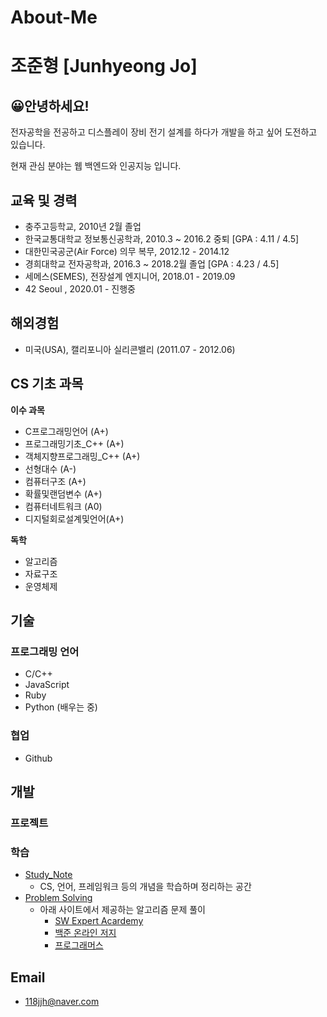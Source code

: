 # About-Me
# 조준형 [Junhyeong Jo]
## 😀안녕하세요!
전자공학을 전공하고 디스플레이 장비 전기 설계를 하다가 개발을 하고 싶어 도전하고 있습니다.

현재 관심 분야는 웹 백엔드와 인공지능 입니다.
## 교육 및 경력
- 충주고등학교, 2010년 2월 졸업
- 한국교통대학교 정보통신공학과, 2010.3 ~ 2016.2 중퇴 [GPA : 4.11 / 4.5]
- 대한민국공군(Air Force) 의무 복무, 2012.12 - 2014.12
- 경희대학교 전자공학과, 2016.3 ~ 2018.2월 졸업 [GPA : 4.23 / 4.5]
- 세메스(SEMES), 전장설계 엔지니어, 2018.01 - 2019.09
- 42 Seoul , 2020.01 - 진행중


## 해외경험
 - 미국(USA), 캘리포니아 실리콘밸리 (2011.07 - 2012.06)

## CS 기초 과목
**이수 과목**
- C프로그래밍언어 (A+)
- 프로그래밍기초_C++ (A+)
- 객체지향프로그래밍_C++ (A+)
- 선형대수 (A-)
- 컴퓨터구조 (A+)
- 확률및랜덤변수 (A+)
- 컴퓨터네트워크 (A0)
- 디지털회로설계및언어(A+)

**독학**
- 알고리즘
- 자료구조
- 운영체제

## 기술
### 프로그래밍 언어
- C/C++
- JavaScript
- Ruby
- Python (배우는 중)

### 협업
 - Github
## 개발
### 프로젝트

### 학습
- [Study_Note](https://github.com/batboy118/Study_Note)
  - CS, 언어, 프레임워크 등의 개념을 학습하며 정리하는 공간
- [Problem Solving](https://github.com/skyil7/Problem-Solving)
  - 아래 사이트에서 제공하는 알고리즘 문제 풀이
    - [SW Expert Acardemy](https://swexpertacademy.com/main/main.do)
    - [백준 온라인 저지](https://www.acmicpc.net/)
    - [프로그래머스](https://programmers.co.kr/learn/)
## Email
- 118jjh@naver.com
